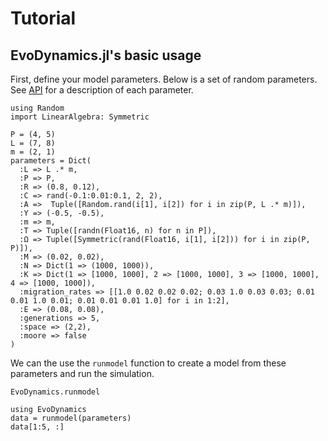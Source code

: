 # Tutorial

## EvoDynamics.jl's basic usage

First, define your model parameters. Below is a set of random parameters. See [API](@ref) for a description of each parameter.

```@example random
using Random
import LinearAlgebra: Symmetric

P = (4, 5)
L = (7, 8)
m = (2, 1)
parameters = Dict(
  :L => L .* m,
  :P => P,
  :R => (0.8, 0.12),
  :C => rand(-0.1:0.01:0.1, 2, 2),
  :A =>  Tuple([Random.rand(i[1], i[2]) for i in zip(P, L .* m)]),
  :Y => (-0.5, -0.5),
  :m => m,
  :T => Tuple([randn(Float16, n) for n in P]),
  :Ω => Tuple([Symmetric(rand(Float16, i[1], i[2])) for i in zip(P, P)]),
  :M => (0.02, 0.02),
  :N => Dict(1 => (1000, 1000)),
  :K => Dict(1 => [1000, 1000], 2 => [1000, 1000], 3 => [1000, 1000], 4 => [1000, 1000]),
  :migration_rates => [[1.0 0.02 0.02 0.02; 0.03 1.0 0.03 0.03; 0.01 0.01 1.0 0.01; 0.01 0.01 0.01 1.0] for i in 1:2],
  :E => (0.08, 0.08),
  :generations => 5,
  :space => (2,2),
  :moore => false
)
```

We can the use the `runmodel` function to create a model from these parameters and run the simulation.

```@docs
EvoDynamics.runmodel
```

```@example random
using EvoDynamics
data = runmodel(parameters)
data[1:5, :]
```